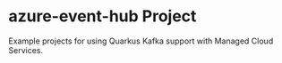 # azure-event-hub Project

Example projects for using Quarkus Kafka support with Managed Cloud Services.

